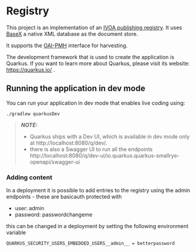 # Registry 

This project is an implementation of an [IVOA publishing registry](https://www.ivoa.net/documents/RegistryInterface/20180723/REC-RegistryInterface-1.1.html). It uses [BaseX](https://docs.basex.org/) a native XML database as the document store.

It supports the [OAI-PMH](http://www.openarchives.org/OAI/openarchivesprotocol.html) interface for harvesting.

The development framework that is used to create the application is Quarkus. If you want to learn more about Quarkus, please visit its website: https://quarkus.io/ .

## Running the application in dev mode

You can run your application in dev mode that enables live coding using:
```shell script
./gradlew quarkusDev
```

> **_NOTE:_** 
> * Quarkus ships with a Dev UI, which is available in dev mode only at http://localhost:8080/q/dev/.
> * there is also a Swagger UI to run all the endpoints http://localhost:8080/q/dev-ui/io.quarkus.quarkus-smallrye-openapi/swagger-ui


### Adding content

In a deployment it is possible to add entries to the registry using the admin endpoints - these are basicauth protected with 

* user: admin
* password: passwordchangeme

this can be changed in a deployment by setting the following environment variable
```shell
QUARKUS_SECURITY_USERS_EMBEDDED_USERS__admin__ = betterpassword
```